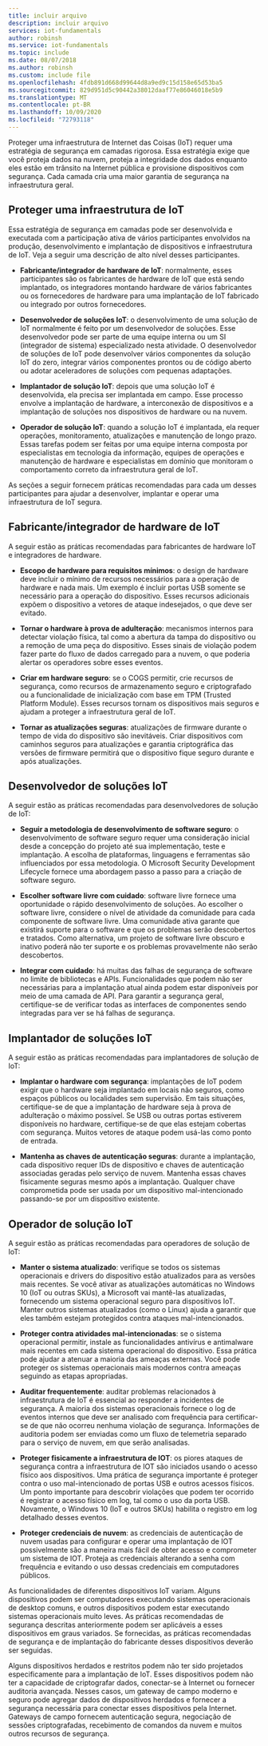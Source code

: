 ```yaml
---
title: incluir arquivo
description: incluir arquivo
services: iot-fundamentals
author: robinsh
ms.service: iot-fundamentals
ms.topic: include
ms.date: 08/07/2018
ms.author: robinsh
ms.custom: include file
ms.openlocfilehash: 4fdb891d668d99644d8a9ed9c15d158e65d53ba5
ms.sourcegitcommit: 829d951d5c90442a38012daaf77e86046018e5b9
ms.translationtype: MT
ms.contentlocale: pt-BR
ms.lasthandoff: 10/09/2020
ms.locfileid: "72793118"
---
```

Proteger uma infraestrutura de Internet das Coisas (IoT) requer uma estratégia de segurança em camadas rigorosa. Essa estratégia exige que você proteja dados na nuvem, proteja a integridade dos dados enquanto eles estão em trânsito na Internet pública e provisione dispositivos com segurança. Cada camada cria uma maior garantia de segurança na infraestrutura geral.

## <a name="secure-an-iot-infrastructure"></a>Proteger uma infraestrutura de IoT

Essa estratégia de segurança em camadas pode ser desenvolvida e executada com a participação ativa de vários participantes envolvidos na produção, desenvolvimento e implantação de dispositivos e infraestrutura de IoT. Veja a seguir uma descrição de alto nível desses participantes.

* **Fabricante/integrador de hardware de IoT**: normalmente, esses participantes são os fabricantes de hardware de IoT que está sendo implantado, os integradores montando hardware de vários fabricantes ou os fornecedores de hardware para uma implantação de IoT fabricado ou integrado por outros fornecedores.

* **Desenvolvedor de soluções IoT**: o desenvolvimento de uma solução de IoT normalmente é feito por um desenvolvedor de soluções. Esse desenvolvedor pode ser parte de uma equipe interna ou um SI (integrador de sistema) especializado nesta atividade. O desenvolvedor de soluções de IoT pode desenvolver vários componentes da solução IoT do zero, integrar vários componentes prontos ou de código aberto ou adotar aceleradores de soluções com pequenas adaptações.

* **Implantador de solução IoT**: depois que uma solução IoT é desenvolvida, ela precisa ser implantada em campo. Esse processo envolve a implantação de hardware, a interconexão de dispositivos e a implantação de soluções nos dispositivos de hardware ou na nuvem.

* **Operador de solução IoT**: quando a solução IoT é implantada, ela requer operações, monitoramento, atualizações e manutenção de longo prazo. Essas tarefas podem ser feitas por uma equipe interna composta por especialistas em tecnologia da informação, equipes de operações e manutenção de hardware e especialistas em domínio que monitoram o comportamento correto da infraestrutura geral de IoT.

As seções a seguir fornecem práticas recomendadas para cada um desses participantes para ajudar a desenvolver, implantar e operar uma infraestrutura de IoT segura.

## <a name="iot-hardware-manufacturerintegrator"></a>Fabricante/integrador de hardware de IoT

A seguir estão as práticas recomendadas para fabricantes de hardware IoT e integradores de hardware.

* **Escopo de hardware para requisitos mínimos**: o design de hardware deve incluir o mínimo de recursos necessários para a operação de hardware e nada mais. Um exemplo é incluir portas USB somente se necessário para a operação do dispositivo. Esses recursos adicionais expõem o dispositivo a vetores de ataque indesejados, o que deve ser evitado.

* **Tornar o hardware à prova de adulteração**: mecanismos internos para detectar violação física, tal como a abertura da tampa do dispositivo ou a remoção de uma peça do dispositivo. Esses sinais de violação podem fazer parte do fluxo de dados carregado para a nuvem, o que poderia alertar os operadores sobre esses eventos.

* **Criar em hardware seguro**: se o COGS permitir, crie recursos de segurança, como recursos de armazenamento seguro e criptografado ou a funcionalidade de inicialização com base em TPM (Trusted Platform Module). Esses recursos tornam os dispositivos mais seguros e ajudam a proteger a infraestrutura geral de IoT.

* **Tornar as atualizações seguras**: atualizações de firmware durante o tempo de vida do dispositivo são inevitáveis. Criar dispositivos com caminhos seguros para atualizações e garantia criptográfica das versões de firmware permitirá que o dispositivo fique seguro durante e após atualizações.

## <a name="iot-solution-developer"></a>Desenvolvedor de soluções IoT

A seguir estão as práticas recomendadas para desenvolvedores de solução de IoT:

* **Seguir a metodologia de desenvolvimento de software seguro**: o desenvolvimento de software seguro requer uma consideração inicial desde a concepção do projeto até sua implementação, teste e implantação. A escolha de plataformas, linguagens e ferramentas são influenciados por essa metodologia. O Microsoft Security Development Lifecycle fornece uma abordagem passo a passo para a criação de software seguro.

* **Escolher software livre com cuidado**: software livre fornece uma oportunidade o rápido desenvolvimento de soluções. Ao escolher o software livre, considere o nível de atividade da comunidade para cada componente de software livre. Uma comunidade ativa garante que existirá suporte para o software e que os problemas serão descobertos e tratados. Como alternativa, um projeto de software livre obscuro e inativo poderá não ter suporte e os problemas provavelmente não serão descobertos.

* **Integrar com cuidado**: há muitas das falhas de segurança de software no limite de bibliotecas e APIs. Funcionalidades que podem não ser necessárias para a implantação atual ainda podem estar disponíveis por meio de uma camada de API. Para garantir a segurança geral, certifique-se de verificar todas as interfaces de componentes sendo integradas para ver se há falhas de segurança.

## <a name="iot-solution-deployer"></a>Implantador de soluções IoT

A seguir estão as práticas recomendadas para implantadores de solução de IoT:

* **Implantar o hardware com segurança**: implantações de IoT podem exigir que o hardware seja implantado em locais não seguros, como espaços públicos ou localidades sem supervisão. Em tais situações, certifique-se de que a implantação de hardware seja à prova de adulteração o máximo possível. Se USB ou outras portas estiverem disponíveis no hardware, certifique-se de que elas estejam cobertas com segurança. Muitos vetores de ataque podem usá-las como ponto de entrada.

* **Mantenha as chaves de autenticação seguras**: durante a implantação, cada dispositivo requer IDs de dispositivo e chaves de autenticação associadas geradas pelo serviço de nuvem. Mantenha essas chaves fisicamente seguras mesmo após a implantação. Qualquer chave comprometida pode ser usada por um dispositivo mal-intencionado passando-se por um dispositivo existente.

## <a name="iot-solution-operator"></a>Operador de solução IoT

A seguir estão as práticas recomendadas para operadores de solução de IoT:

* **Manter o sistema atualizado**: verifique se todos os sistemas operacionais e drivers do dispositivo estão atualizados para as versões mais recentes. Se você ativar as atualizações automáticas no Windows 10 (IoT ou outras SKUs), a Microsoft vai mantê-las atualizadas, fornecendo um sistema operacional seguro para dispositivos IoT. Manter outros sistemas atualizados (como o Linux) ajuda a garantir que eles também estejam protegidos contra ataques mal-intencionados.

* **Proteger contra atividades mal-intencionadas**: se o sistema operacional permitir, instale as funcionalidades antivírus e antimalware mais recentes em cada sistema operacional do dispositivo. Essa prática pode ajudar a atenuar a maioria das ameaças externas. Você pode proteger os sistemas operacionais mais modernos contra ameaças seguindo as etapas apropriadas.

* **Auditar frequentemente**: auditar problemas relacionados à infraestrutura de IoT é essencial ao responder a incidentes de segurança. A maioria dos sistemas operacionais fornece o log de eventos internos que deve ser analisado com frequência para certificar-se de que não ocorreu nenhuma violação de segurança. Informações de auditoria podem ser enviadas como um fluxo de telemetria separado para o serviço de nuvem, em que serão analisadas.

* **Proteger fisicamente a infraestrutura de IOT**: os piores ataques de segurança contra a infraestrutura de IOT são iniciados usando o acesso físico aos dispositivos. Uma prática de segurança importante é proteger contra o uso mal-intencionado de portas USB e outros acessos físicos. Um ponto importante para descobrir violações que podem ter ocorrido é registrar o acesso físico em log, tal como o uso da porta USB. Novamente, o Windows 10 (IoT e outros SKUs) habilita o registro em log detalhado desses eventos.

* **Proteger credenciais de nuvem**: as credenciais de autenticação de nuvem usadas para configurar e operar uma implantação de IOT possivelmente são a maneira mais fácil de obter acesso e comprometer um sistema de IOT. Proteja as credenciais alterando a senha com frequência e evitando o uso dessas credenciais em computadores públicos.

As funcionalidades de diferentes dispositivos IoT variam. Alguns dispositivos podem ser computadores executando sistemas operacionais de desktop comuns, e outros dispositivos podem estar executando sistemas operacionais muito leves. As práticas recomendadas de segurança descritas anteriormente podem ser aplicáveis a esses dispositivos em graus variados. Se fornecidas, as práticas recomendadas de segurança e de implantação do fabricante desses dispositivos deverão ser seguidas.

Alguns dispositivos herdados e restritos podem não ter sido projetados especificamente para a implantação de IoT. Esses dispositivos podem não ter a capacidade de criptografar dados, conectar-se à Internet ou fornecer auditoria avançada. Nesses casos, um gateway de campo moderno e seguro pode agregar dados de dispositivos herdados e fornecer a segurança necessária para conectar esses dispositivos pela Internet. Gateways de campo fornecem autenticação segura, negociação de sessões criptografadas, recebimento de comandos da nuvem e muitos outros recursos de segurança.